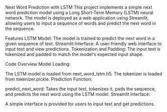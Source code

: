 Next Word Prediction with LSTM
This project implements a simple next word prediction model using a Long Short-Term Memory (LSTM) neural network. The model is deployed as a web application using Streamlit, allowing users to input a sequence of words and predict the next word in the sequence.

Features
LSTM Model: The model is trained to predict the next word in a given sequence of text.
Streamlit Interface: A user-friendly web interface to input text and view predictions.
Tokenization and Padding: The input text is tokenized and padded to match the model's expected input shape.

Code Overview
Model Loading:

The LSTM model is loaded from next_word_lstm.h5.
The tokenizer is loaded from tokenizer.pickle.
Prediction Function:

predict_next_word: Takes the input text, tokenizes it, pads the sequence, and predicts the next word using the LSTM model.
Streamlit Interface:

A simple interface is provided for users to input text and get predictions.
